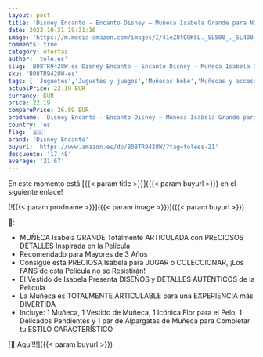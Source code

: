 ```yaml
---
layout: post
title: 'Disney Encanto - Encanto Disney – Muñeca Isabela Grande para Niñas – La Muñeca Tiene un Precioso Vestido  Zapatos y Accesorios para el Pelo – Isabella es una Encantadora Muñeca para Niñas 3 +'
date: 2022-10-31 19:31:16
image: 'https://m.media-amazon.com/images/I/41eZ8tQQK5L._SL500_._SL400_.jpg'
comments: true
category: ofertas
author: 'tole.es'
slug: 'B08TR9428W-es Disney Encanto - Encanto Disney – Muñeca Isabela Grande...'
sku: 'B08TR9428W-es'
tags: [ 'Juguetes','Juguetes y juegos','Muñecas bebé','Muñecas y accesorios','disney encanto','zapatos','🇪🇸', ]
actualPrice: 22.19 EUR
currency: EUR
price: 22.19
comparePrice: 26.89 EUR
prodname: 'Disney Encanto - Encanto Disney – Muñeca Isabela Grande para Niñas – La Muñeca Tiene un Precioso Vestido  Zapatos y Accesorios para el Pelo – Isabella es una Encantadora Muñeca para Niñas 3 +'
country: 'es'
flag: '🇪🇸'
brand: 'Disney Encanto'
buyurl: 'https://www.amazon.es/dp/B08TR9428W/?tag=tolees-21'
descuento: '17.48'
average: '21.67'
---
```


En este momento está [{{< param title >}}]({{< param buyurl >}}) en el siguiente enlace!

[![{{< param prodname >}}]({{< param image >}})]({{< param buyurl >}})

🔎:

- MUÑECA Isabela GRANDE Totalmente ARTICULADA con PRECIOSOS DETALLES Inspirada en la Película
- Recomendado para Mayores de 3 Años
- Consigue esta PRECIOSA Isabela para JUGAR o COLECCIONAR, ¡Los FANS de esta Película no se Resistirán!
- El Vestido de Isabela Presenta DISEÑOS y DETALLES AUTÉNTICOS de la Película
- La Muñeca es TOTALMENTE ARTICULABLE para una EXPERIENCIA más DIVERTIDA
- Incluye: 1 Muñeca, 1 Vestido de Muñeca, 1 Icónica Flor para el Pelo, 1 Delicados Pendientes y 1 par de Alpargatas de Muñeca para Completar tu ESTILO CARACTERÍSTICO

[🛒 Aquí!!!]({{< param buyurl >}})
